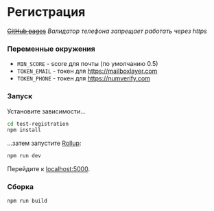 # Регистрация

~~[GitHub pages](https://severecloud.github.io/test-registration)~~
*Валидатор телефона запрещает работать через https*

### Переменные окружения

- `MIN_SCORE` - score для почты (по умолчанию 0.5)
- `TOKEN_EMAIL` - токен для https://mailboxlayer.com
- `TOKEN_PHONE` - токен для https://numverify.com

### Запуск

Установите зависимости...

```bash
cd test-registration
npm install
```

...затем запустите [Rollup](https://rollupjs.org):

```bash
npm run dev
```

Перейдите к [localhost:5000](http://localhost:5000).

### Сборка

```bash
npm run build
```

